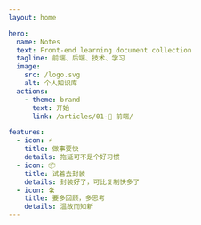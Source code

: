 ```yaml
---
layout: home

hero:
  name: Notes
  text: Front-end learning document collection
  tagline: 前端、后端、技术、学习
  image:
    src: /logo.svg
    alt: 个人知识库
  actions:
    - theme: brand
      text: 开始
      link: /articles/01-📗 前端/

features:
  - icon: ⚡️
    title: 做事要快
    details: 拖延可不是个好习惯
  - icon: 📦
    title: 试着去封装
    details: 封装好了，可比复制快多了
  - icon: 🛠️
    title: 要多回顾，多思考
    details: 温故而知新
---
```

